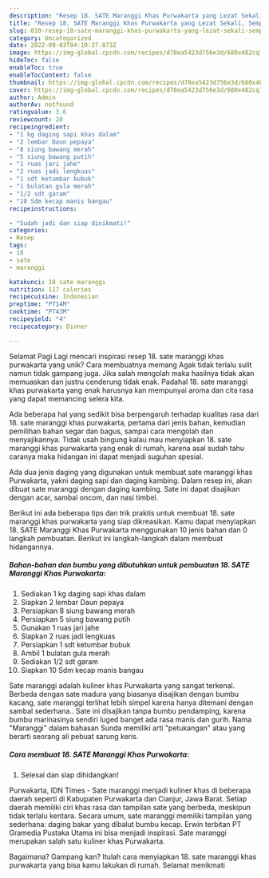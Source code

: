 ```yaml
---
description: "Resep 18. SATE Maranggi Khas Purwakarta yang Lezat Sekali, Sempurna"
title: "Resep 18. SATE Maranggi Khas Purwakarta yang Lezat Sekali, Sempurna"
slug: 810-resep-18-sate-maranggi-khas-purwakarta-yang-lezat-sekali-sempurna
category: Uncategorized
date: 2022-09-03T04:10:27.073Z
image: https://img-global.cpcdn.com/recipes/d78ea5423d756e3d/680x482cq70/18-sate-maranggi-khas-purwakarta-foto-resep-utama.jpg
hideToc: false
enableToc: true
enableTocContent: false
thumbnail: https://img-global.cpcdn.com/recipes/d78ea5423d756e3d/680x482cq70/18-sate-maranggi-khas-purwakarta-foto-resep-utama.jpg
cover: https://img-global.cpcdn.com/recipes/d78ea5423d756e3d/680x482cq70/18-sate-maranggi-khas-purwakarta-foto-resep-utama.jpg
author: Admin
authorAv: notfound
ratingvalue: 3.6
reviewcount: 20
recipeingredient:
- "1 kg daging sapi khas dalam"
- "2 lembar Daun pepaya"
- "8 siung bawang merah"
- "5 siung bawang putih"
- "1 ruas jari jahe"
- "2 ruas jadi lengkuas"
- "1 sdt ketumbar bubuk"
- "1 bulatan gula merah"
- "1/2 sdt garam"
- "10 Sdm kecap manis bangau"
recipeinstructions:

- "Sudah jadi dan siap dinikmati!"
categories:
- Resep
tags:
- 18
- sate
- maranggi

katakunci: 18 sate maranggi 
nutrition: 117 calories
recipecuisine: Indonesian
preptime: "PT14M"
cooktime: "PT43M"
recipeyield: "4"
recipecategory: Dinner

---
```



Selamat Pagi Lagi mencari inspirasi resep 18. sate maranggi khas purwakarta yang unik? Cara membuatnya memang Agak tidak terlalu sulit namun tidak gampang juga. Jika salah mengolah maka hasilnya tidak akan memuaskan dan justru cenderung tidak enak. Padahal 18. sate maranggi khas purwakarta yang enak harusnya kan mempunyai aroma dan cita rasa yang dapat memancing selera kita.


Ada beberapa hal yang sedikit bisa berpengaruh terhadap kualitas rasa dari 18. sate maranggi khas purwakarta, pertama dari jenis bahan, kemudian pemilihan bahan segar dan bagus, sampai cara mengolah dan menyajikannya. Tidak usah bingung kalau mau menyiapkan 18. sate maranggi khas purwakarta yang enak di rumah, karena asal sudah tahu caranya maka hidangan ini dapat menjadi suguhan spesial.

Ada dua jenis daging yang digunakan untuk membuat sate maranggi khas Purwakarta, yakni daging sapi dan daging kambing. Dalam resep ini, akan dibuat sate maranggi dengan daging kambing. Sate ini dapat disajikan dengan acar, sambal oncom, dan nasi timbel.


Berikut ini ada beberapa tips dan trik praktis untuk membuat 18. sate maranggi khas purwakarta yang siap dikreasikan. Kamu dapat menyiapkan 18. SATE Maranggi Khas Purwakarta menggunakan 10 jenis bahan dan 0 langkah pembuatan. Berikut ini langkah-langkah dalam membuat hidangannya.

<!--inarticleads1-->

##### Bahan-bahan dan bumbu yang dibutuhkan untuk pembuatan 18. SATE Maranggi Khas Purwakarta:

1. Sediakan 1 kg daging sapi khas dalam
1. Siapkan 2 lembar Daun pepaya
1. Persiapkan 8 siung bawang merah
1. Persiapkan 5 siung bawang putih
1. Gunakan 1 ruas jari jahe
1. Siapkan 2 ruas jadi lengkuas
1. Persiapkan 1 sdt ketumbar bubuk
1. Ambil 1 bulatan gula merah
1. Sediakan 1/2 sdt garam
1. Siapkan 10 Sdm kecap manis bangau


Sate maranggi adalah kuliner khas Purwakarta yang sangat terkenal. Berbeda dengan sate madura yang biasanya disajikan dengan bumbu kacang, sate maranggi terlihat lebih simpel karena hanya ditemani dengan sambal sederhana.. Sate ini disajikan tanpa bumbu pendamping, karena bumbu marinasinya sendiri luged banget ada rasa manis dan gurih. Nama &#34;Maranggi&#34; dalam bahasan Sunda memiliki arti &#34;petukangan&#34; atau yang berarti seorang ali pebuat sarung keris. 

<!--inarticleads2-->

##### Cara membuat 18. SATE Maranggi Khas Purwakarta:


1. Selesai dan siap dihidangkan!

Purwakarta, IDN Times - Sate maranggi menjadi kuliner khas di beberapa daerah seperti di Kabupaten Purwakarta dan Cianjur, Jawa Barat. Setiap daerah memiliki ciri khas rasa dan tampilan sate yang berbeda, meskipun tidak terlalu kentara. Secara umum, sate maranggi memiliki tampilan yang sederhana: daging bakar yang dibalut bumbu kecap. Erwin terbitan PT Gramedia Pustaka Utama ini bisa menjadi inspirasi. Sate maranggi merupakan salah satu kuliner khas Purwakarta. 

Bagaimana? Gampang kan? Itulah cara menyiapkan 18. sate maranggi khas purwakarta yang bisa kamu lakukan di rumah. Selamat menikmati
